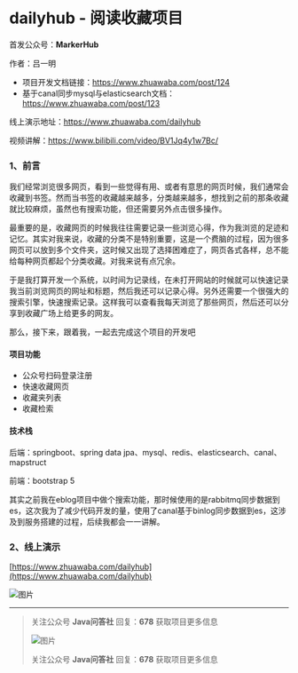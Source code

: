 # dailyhub - 阅读收藏项目


首发公众号：**MarkerHub**

作者：吕一明

* 项目开发文档链接：https://www.zhuawaba.com/post/124
* 基于canal同步mysql与elasticsearch文档：https://www.zhuawaba.com/post/123


线上演示地址：https://www.zhuawaba.com/dailyhub

视频讲解：https://www.bilibili.com/video/BV1Jq4y1w7Bc/

### 1、前言

我们经常浏览很多网页，看到一些觉得有用、或者有意思的网页时候，我们通常会收藏到书签。然而当书签的收藏越来越多，分类越来越多，想找到之前的那条收藏就比较麻烦，虽然也有搜索功能，但还需要另外点击很多操作。

最重要的是，收藏网页的时候我往往需要记录一些浏览心得，作为我浏览的足迹和记忆。其实对我来说，收藏的分类不是特别重要，这是一个费脑的过程，因为很多网页可以放到多个文件夹，这时候又出现了选择困难症了，网页各式各样，总不能给每种网页都起个分类收藏。对我来说有点冗余。

于是我打算开发一个系统，以时间为记录线，在未打开网站的时候就可以快速记录我当前浏览网页的网址和标题，然后我还可以记录心得。另外还需要一个很强大的搜索引擎，快速搜索记录。这样我可以查看我每天浏览了那些网页，然后还可以分享到收藏广场上给更多的网友。

那么，接下来，跟着我，一起去完成这个项目的开发吧

#### 项目功能

* 公众号扫码登录注册
* 快速收藏网页
* 收藏夹列表
* 收藏检索

#### 技术栈

后端：springboot、spring data jpa、mysql、redis、elasticsearch、canal、mapstruct

前端：bootstrap 5

其实之前我在eblog项目中做个搜索功能，那时候使用的是rabbitmq同步数据到es，这次我为了减少代码开发的量，使用了canal基于binlog同步数据到es，这涉及到服务搭建的过程，后续我都会一一讲解。

### 2、线上演示

[https://www.zhuawaba.com/dailyhub](https://www.zhuawaba.com/dailyhub)

![图片](https://image-1300566513.cos.ap-guangzhou.myqcloud.com/upload/images/20220124/ed9e17d022704416ad8e8a134b3c0478.png)

------

>关注公众号 **Java问答社** 回复：**678** 获取项目更多信息
>
>![图片](https://image-1300566513.cos.ap-guangzhou.myqcloud.com/upload/images/20220124/14a720d7f23546db9b56c42cd225d792.png)
>
>关注公众号 **Java问答社** 回复：**678** 获取项目更多信息
